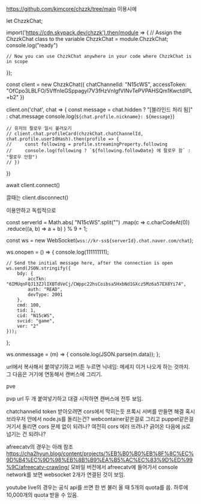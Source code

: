 ---
---

https://github.com/kimcore/chzzk/tree/main 이용시에

let ChzzkChat;

import('https://cdn.skypack.dev/chzzk').then(module => {
    // Assign the ChzzkChat class to the variable
    ChzzkChat = module.ChzzkChat;
    console.log("ready")

    // Now you can use ChzzkChat anywhere in your code where ChzzkChat is in scope
});

const client = new ChzzkChat({
    chatChannelId: "N15cWS",
    accessToken: "OfCpo3LBLFO/5VffnIeGSppagyl7V3fHzVnlgfVINvTePVPAHSQm1KwctdlPL+b2"
})

client.on('chat', chat => {
    const message = chat.hidden ? "[블라인드 처리 됨]" : chat.message
    console.log(`${chat.profile.nickname}: ${message}`)

    // 유저의 팔로우 일시 불러오기
    // client.chat.profileCard(chzzkChat.chatChannelId, chat.profile.userIdHash).then(profile => {
    //     const following = profile.streamingProperty.following
    //     console.log(following ? `${following.followDate} 에 팔로우 함` : "팔로우 안함")
    // })
})

await client.connect()

끌때는 client.disconnect()


이용안하고 독립적으로

const serverId = Math.abs(
    "N15cWS".split("")
        .map(c => c.charCodeAt(0))
        .reduce((a, b) => a + b)
) % 9 + 1;

const ws = new WebSocket(`wss://kr-ss${serverId}.chat.naver.com/chat`);

ws.onopen = () => {
    console.log(111111111);

    // Send the initial message here, after the connection is open
    ws.send(JSON.stringify({
        bdy: {
            accTkn: "6IMUqnFQJ13ZJlIXBTdVeCj/CWppc22hsCoibsa5HxbNd1GXcz5Mz6a57EX8Yi74",
            auth: "READ",
            devType: 2001
        },
        cmd: 100,
        tid: 1,
        cid: "N15cWS",
        svcid: "game",
        ver: "2"
    }));
};

ws.onmessage = (m) => { console.log(JSON.parse(m.data)); };


url에서 복사해서 붙여넣기하고
버튼 누르면
닉네임: 메세지 
이거 나오게 하는 것까지.
그 다음은 거기에 연동해서 캔버스에 그리기.

pve

pvp
url 두 개 붙여넣기하고 대결 시작하면
캔버스에 전투 보임.


chatchannelid token 받아오려면 cors에서 막히는듯
프록시 서버를 만들면 해결
혹시 브라우저 안에서 node.js를 돌리는건? webcontainer같은걸로 그리고 puppet같은걸 거기서 돌리면 cors 문제 없이 되려나? 여전히 cors 에러 뜨려나? 긁어온 다음에 js로 넘기는 건 되려나?


afreecatv의 경우는 아래 참조
https://cha2hyun.blog/content/projects/%EB%B0%B0%EB%8F%8C%EC%9D%B4%EC%9D%98%EB%8B%B9%EA%B5%AC%EC%83%9D%ED%99%9C/afreecatv-crawling/
모바일 버전에서 afreecatv에 들어가서 console network를 보면 websocket 2개가 연결된 것이 보임.

youtube live의 경우는 공식 api를 쓰면
한 번 불러 올 때 5개의 quota를 씀. 하루에 10,000개의 quota 받을 수 있음.

